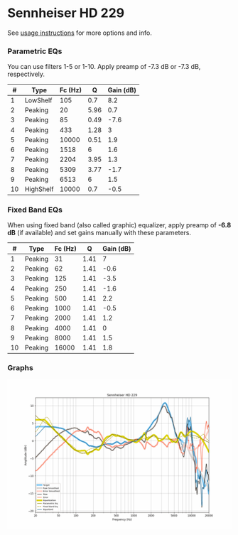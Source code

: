 # Sennheiser HD 229
See [usage instructions](https://github.com/jaakkopasanen/AutoEq#usage) for more options and info.

### Parametric EQs
You can use filters 1-5 or 1-10. Apply preamp of -7.3 dB or -7.3 dB, respectively.

|   # | Type      |   Fc (Hz) |    Q |   Gain (dB) |
|-----|-----------|-----------|------|-------------|
|   1 | LowShelf  |       105 | 0.7  |         8.2 |
|   2 | Peaking   |        20 | 5.96 |         0.7 |
|   3 | Peaking   |        85 | 0.49 |        -7.6 |
|   4 | Peaking   |       433 | 1.28 |         3   |
|   5 | Peaking   |     10000 | 0.51 |         1.9 |
|   6 | Peaking   |      1518 | 6    |         1.6 |
|   7 | Peaking   |      2204 | 3.95 |         1.3 |
|   8 | Peaking   |      5309 | 3.77 |        -1.7 |
|   9 | Peaking   |      6513 | 6    |         1.5 |
|  10 | HighShelf |     10000 | 0.7  |        -0.5 |

### Fixed Band EQs
When using fixed band (also called graphic) equalizer, apply preamp of **-6.8 dB** (if available) and set gains manually with these parameters.

|   # | Type    |   Fc (Hz) |    Q |   Gain (dB) |
|-----|---------|-----------|------|-------------|
|   1 | Peaking |        31 | 1.41 |         7   |
|   2 | Peaking |        62 | 1.41 |        -0.6 |
|   3 | Peaking |       125 | 1.41 |        -3.5 |
|   4 | Peaking |       250 | 1.41 |        -1.6 |
|   5 | Peaking |       500 | 1.41 |         2.2 |
|   6 | Peaking |      1000 | 1.41 |        -0.5 |
|   7 | Peaking |      2000 | 1.41 |         1.2 |
|   8 | Peaking |      4000 | 1.41 |         0   |
|   9 | Peaking |      8000 | 1.41 |         1.5 |
|  10 | Peaking |     16000 | 1.41 |         1.8 |

### Graphs
![](./Sennheiser%20HD%20229.png)
